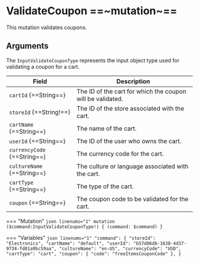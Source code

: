 # ValidateCoupon ==~mutation~==

This mutation validates coupons.

## Arguments

The `InputValidateCouponType` represents the input object type used for validating a coupon for a cart.

| Field                          | Description                                                      |
|--------------------------------|------------------------------------------------------------------|
| `cartId` {==String==}          | The ID of the cart for which the coupon will be validated.       |
| `storeId` {==String!==}        | The ID of the store associated with the cart.                    |
| `cartName` {==String==}        | The name of the cart.                                            |
| `userId` {==String==}          | The ID of the user who owns the cart.                            |
| `currencyCode` {==String==}    | The currency code for the cart.                                  |
| `cultureName` {==String==}     | The culture or language associated with the cart.                |
| `cartType` {==String==}        | The type of the cart.                                            |
| `coupon` {==String==}          | The coupon code to be validated for the cart.                    |


=== "Mutation"
    ```json linenums="1"
    mutation ($command:InputValidateCouponType!)
    {
        (command: $command)
    }
    ```

=== "Variables"
    ```json linenums="1"
    "command": {
        "storeId": "Electronics",
        "cartName": "default",
        "userId": "b57d06db-1638-4d37-9734-fd01a9bc59aa",
        "cultureName": "en-US",
        "currencyCode": "USD",
        "cartType": "cart",
        "coupon": {
            "code": "freeItemsCouponCode"
        },
    }
    ```